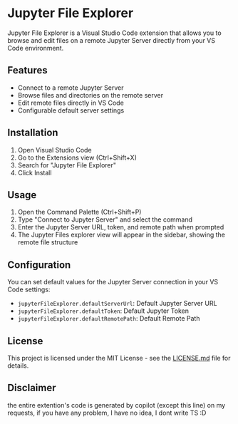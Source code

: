 # Jupyter File Explorer

Jupyter File Explorer is a Visual Studio Code extension that allows you to browse and edit files on a remote Jupyter Server directly from your VS Code environment.

## Features

- Connect to a remote Jupyter Server
- Browse files and directories on the remote server
- Edit remote files directly in VS Code
- Configurable default server settings

## Installation

1. Open Visual Studio Code
2. Go to the Extensions view (Ctrl+Shift+X)
3. Search for "Jupyter File Explorer"
4. Click Install

## Usage

1. Open the Command Palette (Ctrl+Shift+P)
2. Type "Connect to Jupyter Server" and select the command
3. Enter the Jupyter Server URL, token, and remote path when prompted
4. The Jupyter Files explorer view will appear in the sidebar, showing the remote file structure

## Configuration

You can set default values for the Jupyter Server connection in your VS Code settings:

- `jupyterFileExplorer.defaultServerUrl`: Default Jupyter Server URL
- `jupyterFileExplorer.defaultToken`: Default Jupyter Token
- `jupyterFileExplorer.defaultRemotePath`: Default Remote Path

## License

This project is licensed under the MIT License - see the [LICENSE.md](LICENSE.md) file for details.

## Disclaimer

the entire extention's code is generated by copilot (except this line) on my requests, if you have any problem, I have no idea, I dont write TS :D
